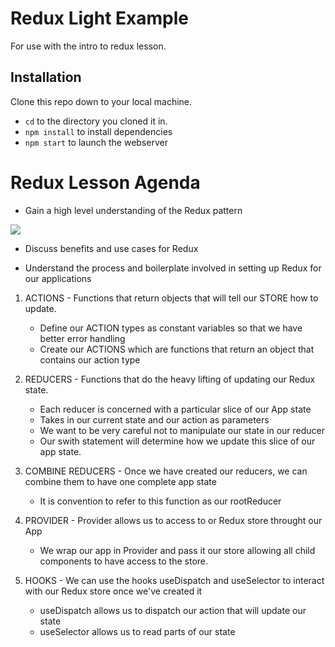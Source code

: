 # Redux Light Example

For use with the intro to redux lesson.

## Installation

Clone this repo down to your local machine.

* `cd` to the directory you cloned it in.
* `npm install` to install dependencies
* `npm start` to launch the webserver

# Redux Lesson Agenda

* Gain a high level understanding of the Redux pattern

<img src="https://i1.wp.com/blogs.aca-it.be/wp-content/uploads/2019/12/Redux.png?resize=680%2C486&ssl=1"/>

* Discuss benefits and use cases for Redux


* Understand the process and boilerplate involved in setting up Redux for our applications

1. ACTIONS - Functions that return objects that will tell our STORE how to update.
    * Define our ACTION types as constant variables so that we have better error handling
    * Create our ACTIONS which are functions that return an object that contains our action type

2. REDUCERS - Functions that do the heavy lifting of updating our Redux state.
    * Each reducer is concerned with a particular slice of our App state
    * Takes in our current state and our action as parameters
    * We want to be very careful not to manipulate our state in our reducer
    * Our swith statement will determine how we update this slice of our app state.

3. COMBINE REDUCERS - Once we have created our reducers, we can combine them to have one complete app state
    * It is convention to refer to this function as our rootReducer

4. PROVIDER - Provider allows us to access to or Redux store throught our App
    * We wrap our app in Provider and pass it our store allowing all child components to have access to the store.

5. HOOKS - We can use the hooks useDispatch and useSelector to interact with our Redux store once we've created it
    * useDispatch allows us to dispatch our action that will update our state
    * useSelector allows us to read parts of our state 
